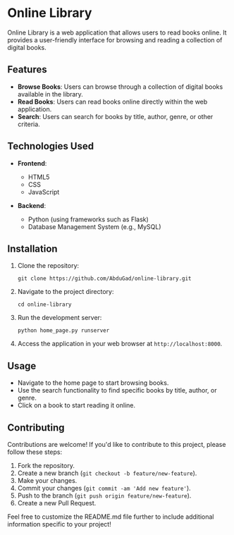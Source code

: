 # Online Library

Online Library is a web application that allows users to read books online. It provides a user-friendly interface for browsing and reading a collection of digital books.

## Features

- **Browse Books**: Users can browse through a collection of digital books available in the library.
- **Read Books**: Users can read books online directly within the web application.
- **Search**: Users can search for books by title, author, genre, or other criteria.


## Technologies Used

- **Frontend**:
  - HTML5
  - CSS
  - JavaScript

- **Backend**:
  - Python (using frameworks such as Flask)
  - Database Management System (e.g., MySQL)

## Installation

1. Clone the repository:

   ```
   git clone https://github.com/AbduGad/online-library.git
   ```

2. Navigate to the project directory:

   ```
   cd online-library
   ```

3. Run the development server:

   ```
   python home_page.py runserver
   ```

4. Access the application in your web browser at `http://localhost:8000`.

## Usage

- Navigate to the home page to start browsing books.
- Use the search functionality to find specific books by title, author, or genre.
- Click on a book to start reading it online.

## Contributing

Contributions are welcome! If you'd like to contribute to this project, please follow these steps:

1. Fork the repository.
2. Create a new branch (`git checkout -b feature/new-feature`).
3. Make your changes.
4. Commit your changes (`git commit -am 'Add new feature'`).
5. Push to the branch (`git push origin feature/new-feature`).
6. Create a new Pull Request.


Feel free to customize the README.md file further to include additional information specific to your project!